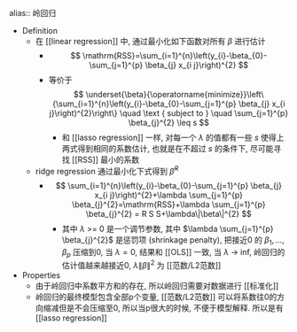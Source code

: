 alias:: 岭回归

- Definition
	- 在 [[linear regression]] 中, 通过最小化如下函数对所有 $\beta$ 进行估计
		- $$
		  \mathrm{RSS}=\sum_{i=1}^{n}\left(y_{i}-\beta_{0}-\sum_{j=1}^{p} \beta_{j} x_{i j}\right)^{2}
		  $$
		- 等价于
		  $$
		  \underset{\beta}{\operatorname{minimize}}\left\{\sum_{i=1}^{n}\left(y_{i}-\beta_{0}-\sum_{j=1}^{p} \beta_{j} x_{i j}\right)^{2}\right\} \quad \text { subject to } \quad \sum_{j=1}^{p} \beta_{j}^{2} \leq s
		  $$
			- 和 [[lasso regression]] 一样, 对每一个 $\lambda$ 的值都有一些 $s$ 使得上两式得到相同的系数估计, 也就是在不超过 $s$ 的条件下, 尽可能寻找 [[RSS]] 最小的系数
	- ridge regression 通过最小化下式得到 $\hat{\beta}^R$
		- $$
		  \sum_{i=1}^{n}\left(y_{i}-\beta_{0}-\sum_{j=1}^{p} \beta_{j} x_{i j}\right)^{2}+\lambda \sum_{j=1}^{p} \beta_{j}^{2}=\mathrm{RSS}+\lambda \sum_{j=1}^{p} \beta_{j}^{2} = R S S+\lambda\|\beta\|^{2}
		  $$
			- 其中 $\lambda$ >= 0 是一个调节参数, 其中 $\lambda \sum_{j=1}^{p} \beta_{j}^{2}$ 是惩罚项 (shrinkage penalty), 把接近0 的 $\beta_1,...,\beta_p$ 压缩到0, 当 $\lambda = 0$, 结果和 [[OLS]] 一致, 当 $\lambda$ -> inf, 岭回归的估计值越来越接近0, $\lambda\|\beta\|^{2}$ 为 [[范数/L2范数]]
- Properties
	- 由于岭回归中系数平方和的存在, 所以岭回归需要对数据进行 [[标准化]]
	- 岭回归的最终模型包含全部p个变量, [[范数/L2范数]] 可以将系数往0的方向缩减但是不会压缩至0, 所以当p很大的时候, 不便于模型解释. 所以是有 [[lasso regression]]